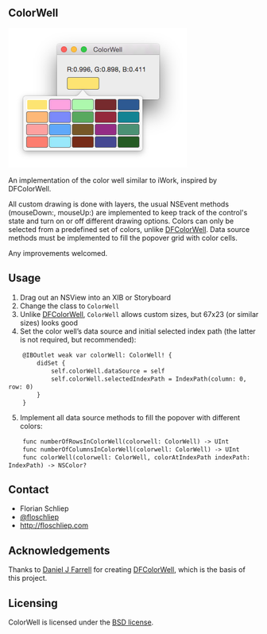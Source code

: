ColorWell
-----------

![](screenshot.png)

An implementation of the color well similar to iWork, inspired by DFColorWell.

All custom drawing is done with layers, the usual NSEvent methods (mouseDown:, mouseUp:) are implemented to keep track of the control's state and turn on or off different drawing options. Colors can only be selected from a predefined set of colors, unlike [DFColorWell](https://github.com/danieljfarrell/DFColorWell). Data source methods must be implemented to fill the popover grid with color cells.

Any improvements welcomed. 

Usage
-----

1. Drag out an NSView into an XIB or Storyboard
2. Change the class to `ColorWell`
3. Unlike [DFColorWell](https://github.com/danieljfarrell/DFColorWell), `ColorWell` allows custom sizes, but 67x23 (or similar sizes) looks good
4. Set the color well’s data source and initial selected index path (the latter is not required, but recommended):
```
    @IBOutlet weak var colorWell: ColorWell! {
        didSet {
            self.colorWell.dataSource = self
            self.colorWell.selectedIndexPath = IndexPath(column: 0, row: 0)
        }
    }
```
5. Implement all data source methods to fill the popover with different colors:
```
    func numberOfRowsInColorWell(colorwell: ColorWell) -> UInt
    func numberOfColumnsInColorWell(colorwell: ColorWell) -> UInt
    func colorWell(colorwell: ColorWell, colorAtIndexPath indexPath: IndexPath) -> NSColor?
```

Contact
-------
* Florian Schliep
* [@floschliep](https://twitter.com/floschliep)
* http://floschliep.com

Acknowledgements
----------------

Thanks to [Daniel J Farrell](https://github.com/danieljfarrell) for creating [DFColorWell](https://github.com/danieljfarrell/DFColorWell), which is the basis of this project.

Licensing
---------
ColorWell is licensed under the [BSD license](http://opensource.org/licenses/BSD-3-Clause).
